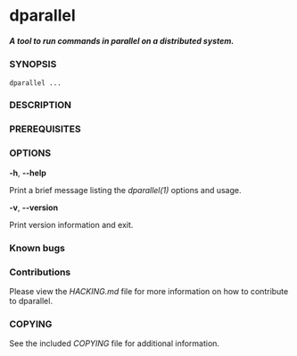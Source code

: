 # dparallel
##### A tool to run commands in parallel on a distributed system.

### SYNOPSIS
```
dparallel ...
```

### DESCRIPTION

### PREREQUISITES

### OPTIONS
**-h**, **--help**

Print a brief message listing the *dparallel(1)* options and usage.

**-v**, **--version**

Print version information and exit.

### Known bugs

### Contributions
Please view the *HACKING.md* file for more information on how to contribute to dparallel.

### COPYING
See the included *COPYING* file for additional information.
